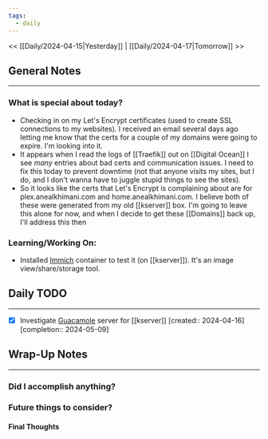 ```yaml
---
tags:
  - daily
---
```

<< [[Daily/2024-04-15|Yesterday]] |  [[Daily/2024-04-17|Tomorrow]] >>

## General Notes
---
### What is special about today?
- Checking in on my Let's Encrypt certificates (used to create SSL connections to my websites).  I received an email several days ago letting me know that the certs for a couple of my domains were going to expire.  I'm looking into it.
- It appears when I read the logs of [[Traefik]] out on [[Digital Ocean]] I see _many_ entries about bad certs and communication issues.  I need to fix this today to prevent downtime (not that anyone visits my sites, but I do, and I don't wanna have to juggle stupid things to see the sites).
- So it looks like the certs that Let's Encrypt is complaining about are for plex.anealkhimani.com and home.anealkhimani.com.  I believe both of these were generated from my old [[kserver]] box.  I'm going to leave this alone for now, and when I decide to get these [[Domains]] back up, I'll address this then

### Learning/Working On:
- Installed [Immich](https://immich.app/) container to test it (on [[kserver]]).  It's an image view/share/storage tool.



## Daily TODO
---
- [x] Investigate [Guacamole](https://guacamole.apache.org/) server for [[kserver]]  [created:: 2024-04-16]  [completion:: 2024-05-09]



## Wrap-Up Notes
---
### Did I accomplish anything?
### Future things to consider?
#### Final Thoughts

